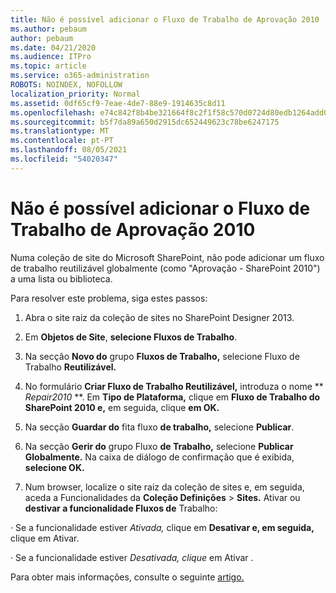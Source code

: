 ```yaml
---
title: Não é possível adicionar o Fluxo de Trabalho de Aprovação 2010
ms.author: pebaum
author: pebaum
ms.date: 04/21/2020
ms.audience: ITPro
ms.topic: article
ms.service: o365-administration
ROBOTS: NOINDEX, NOFOLLOW
localization_priority: Normal
ms.assetid: 0df65cf9-7eae-4de7-88e9-1914635c8d11
ms.openlocfilehash: e74c842f8b4be321664f8c2f1f58c570d0724d80edb1264add0647bf313bc82f
ms.sourcegitcommit: b5f7da89a650d2915dc652449623c78be6247175
ms.translationtype: MT
ms.contentlocale: pt-PT
ms.lasthandoff: 08/05/2021
ms.locfileid: "54020347"
---
```

# <a name="unable-to-add-2010-approval-workflow"></a>Não é possível adicionar o Fluxo de Trabalho de Aprovação 2010

Numa coleção de site do Microsoft SharePoint, não pode adicionar um fluxo de trabalho reutilizável globalmente (como "Aprovação - SharePoint 2010") a uma lista ou biblioteca.
  
Para resolver este problema, siga estes passos: 
  
1. Abra o site raiz da coleção de sites no SharePoint Designer 2013.
  
2. Em **Objetos de Site**, **selecione Fluxos de Trabalho**. 
  
3. Na secção **Novo do** grupo **Fluxos de Trabalho,** selecione Fluxo de Trabalho **Reutilizável.** 
  
4. No formulário **Criar Fluxo de Trabalho Reutilizável,** introduza o nome ** *Repair2010* **. Em **Tipo de Plataforma,** clique em **Fluxo de Trabalho do SharePoint 2010 e,** em seguida, clique **em OK.** 
  
1. Na secção **Guardar do** fita fluxo **de trabalho,** selecione **Publicar**. 
  
2. Na secção **Gerir do** grupo Fluxo **de Trabalho,** selecione **Publicar Globalmente.** Na caixa de diálogo de confirmação que é exibida, **selecione OK.** 
  
3. Num browser, localize o site raiz da coleção de sites e, em seguida, aceda a Funcionalidades da **Coleção Definições** \> **Sites.** Ativar ou **destivar a funcionalidade Fluxos de** Trabalho: 
  
· Se a funcionalidade estiver *Ativada,* clique em **Desativar e, em seguida,** clique em Ativar.  
  
· Se a funcionalidade estiver *Desativada, clique* em Ativar .  
  
Para obter mais informações, consulte o seguinte [artigo.](https://go.microsoft.com/fwlink/?linkid=2047770&amp;clcid=0x409)
  

